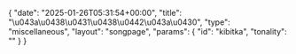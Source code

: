 {
    "date": "2025-01-26T05:31:54+00:00",
    "title": "\u043a\u0438\u0431\u0438\u0442\u043a\u0430",
    "type": "miscellaneous",
    "layout": "songpage",
    "params": {
        "id": "kibitka",
        "tonality": ""
    }
}